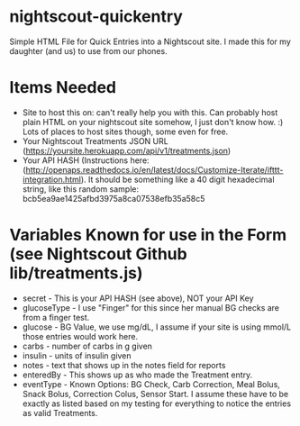# nightscout-quickentry
Simple HTML File for Quick Entries into a Nightscout site.  I made this for my daughter (and us) to use from our phones.
# Items Needed
* Site to host this on: can't really help you with this. Can probably host plain HTML on your nightscout site somehow, I just don't know how. :)  Lots of places to host sites though, some even for free.
* Your Nightscout Treatments JSON URL (https://yoursite.herokuapp.com/api/v1/treatments.json)
* Your API HASH (Instructions here: (http://openaps.readthedocs.io/en/latest/docs/Customize-Iterate/ifttt-integration.html).  It should be something like a 40 digit hexadecimal string, like this random sample: bcb5ea9ae1425afbd3975a8ca07538efb35a58c5
# Variables Known for use in the Form (see Nightscout Github lib/treatments.js)
* secret - This is your API HASH (see above), NOT your API Key
* glucoseType - I use "Finger" for this since her manual BG checks are from a finger test.
* glucose - BG Value, we use mg/dL, I assume if your site is using mmol/L those entries would work here.
* carbs - number of carbs in g given
* insulin - units of insulin given
* notes - text that shows up in the notes field for reports
* enteredBy - This shows up as who made the Treatment entry.
* eventType - Known Options: BG Check, Carb Correction, Meal Bolus, Snack Bolus, Correction Colus, Sensor Start.  I assume these have to be exactly as listed based on my testing for everything to notice the entries as valid Treatments.
